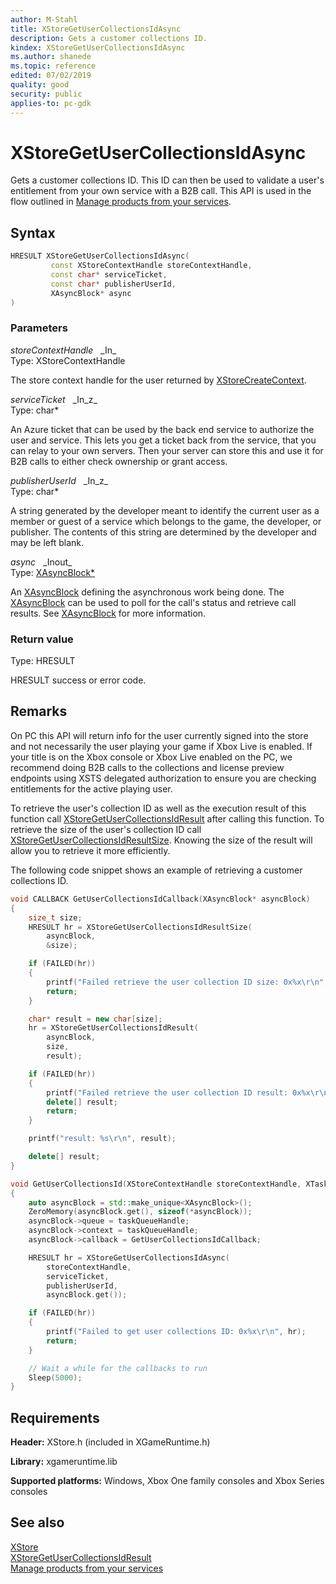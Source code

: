 ```yaml
---
author: M-Stahl
title: XStoreGetUserCollectionsIdAsync
description: Gets a customer collections ID.
kindex: XStoreGetUserCollectionsIdAsync
ms.author: shanede
ms.topic: reference
edited: 07/02/2019
quality: good
security: public
applies-to: pc-gdk
---
```


# XStoreGetUserCollectionsIdAsync  

Gets a customer collections ID.  This ID can then be used to validate a user's entitlement from your own service with a B2B call.  This API is used in the flow outlined in [Manage products from your services](../../../../commerce/service-to-service/service-to-service-nav.md).

## Syntax  
  
```cpp
HRESULT XStoreGetUserCollectionsIdAsync(  
         const XStoreContextHandle storeContextHandle,  
         const char* serviceTicket,  
         const char* publisherUserId,  
         XAsyncBlock* async  
)  
```  
  
### Parameters  
  
*storeContextHandle* &nbsp;&nbsp;\_In\_  
Type: XStoreContextHandle  
  
The store context handle for the user returned by [XStoreCreateContext](xstorecreatecontext.md).    
  
*serviceTicket* &nbsp;&nbsp;\_In\_z\_  
Type: char*  
  
An Azure ticket that can be used by the back end service to authorize the user and service. This lets you get a ticket back from the service, that you can relay to your own servers. Then your server can store this and use it for B2B calls to either check ownership or grant access.  
  
*publisherUserId* &nbsp;&nbsp;\_In\_z\_  
Type: char*  
  
A string generated by the developer meant to identify the current user as a member or guest of a service which belongs to the game, the developer, or publisher. The contents of this string are determined by the developer and may be left blank.
  
*async* &nbsp;&nbsp;\_Inout\_  
Type: [XAsyncBlock*](../../xasync/structs/xasyncblock.md)  
  
An [XAsyncBlock](../../xasync/structs/xasyncblock.md) defining the asynchronous work being done. The [XAsyncBlock](../../xasync/structs/xasyncblock.md) can be used to poll for the call's status and retrieve call results. See [XAsyncBlock](../../xasync/structs/xasyncblock.md) for more information.  
  
### Return value
Type: HRESULT
  
HRESULT success or error code.    
  
## Remarks  

On PC this API will return info for the user currently signed into the store and not necessarily the user playing your game if Xbox Live is enabled. If your title is on the Xbox console or Xbox Live enabled on the PC, we recommend doing B2B calls to the collections and license preview endpoints using XSTS delegated authorization to ensure you are checking entitlements for the active playing user.

To retrieve the user's collection ID as well as the execution result of this function call [XStoreGetUserCollectionsIdResult](xstoregetusercollectionsidresult.md) after calling this function. To retrieve the size of the user's collection ID call [XStoreGetUserCollectionsIdResultSize](xstoregetusercollectionsidresultsize.md). Knowing the size of the result will allow you to retrieve it more efficiently.

The following code snippet shows an example of retrieving a customer collections ID.  
  
```cpp
void CALLBACK GetUserCollectionsIdCallback(XAsyncBlock* asyncBlock)
{
    size_t size;
    HRESULT hr = XStoreGetUserCollectionsIdResultSize(
        asyncBlock,
        &size);

    if (FAILED(hr))
    {
        printf("Failed retrieve the user collection ID size: 0x%x\r\n", hr);
        return;
    }

    char* result = new char[size];
    hr = XStoreGetUserCollectionsIdResult(
        asyncBlock,
        size,
        result);

    if (FAILED(hr))
    {
        printf("Failed retrieve the user collection ID result: 0x%x\r\n", hr);
        delete[] result;
        return;
    }

    printf("result: %s\r\n", result);

    delete[] result;
}

void GetUserCollectionsId(XStoreContextHandle storeContextHandle, XTaskQueueHandle taskQueueHandle, const char* serviceTicket, const char* publisherUserId)
{
    auto asyncBlock = std::make_unique<XAsyncBlock>();
    ZeroMemory(asyncBlock.get(), sizeof(*asyncBlock));
    asyncBlock->queue = taskQueueHandle;
    asyncBlock->context = taskQueueHandle;
    asyncBlock->callback = GetUserCollectionsIdCallback;

    HRESULT hr = XStoreGetUserCollectionsIdAsync(
        storeContextHandle,
        serviceTicket,
        publisherUserId,
        asyncBlock.get());

    if (FAILED(hr))
    {
        printf("Failed to get user collections ID: 0x%x\r\n", hr);
        return;
    }

    // Wait a while for the callbacks to run
    Sleep(5000);
}
```
  
  
  
## Requirements  
  
**Header:** XStore.h (included in XGameRuntime.h)
  
**Library:** xgameruntime.lib
  
**Supported platforms:** Windows, Xbox One family consoles and Xbox Series consoles  
  
## See also  
[XStore](../xstore_members.md)  
[XStoreGetUserCollectionsIdResult](xstoregetusercollectionsidresult.md)  
[Manage products from your services](../../../../commerce/service-to-service/service-to-service-nav.md)  
  